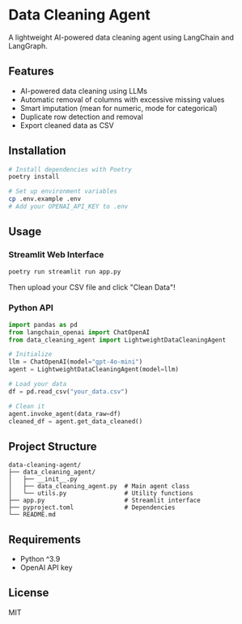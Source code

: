 # Data Cleaning Agent

A lightweight AI-powered data cleaning agent using LangChain and LangGraph.

## Features

- AI-powered data cleaning using LLMs
- Automatic removal of columns with excessive missing values
- Smart imputation (mean for numeric, mode for categorical)
- Duplicate row detection and removal
- Export cleaned data as CSV

## Installation

```bash
# Install dependencies with Poetry
poetry install

# Set up environment variables
cp .env.example .env
# Add your OPENAI_API_KEY to .env
```

## Usage

### Streamlit Web Interface

```bash
poetry run streamlit run app.py
```

Then upload your CSV file and click "Clean Data"!

### Python API

```python
import pandas as pd
from langchain_openai import ChatOpenAI
from data_cleaning_agent import LightweightDataCleaningAgent

# Initialize
llm = ChatOpenAI(model="gpt-4o-mini")
agent = LightweightDataCleaningAgent(model=llm)

# Load your data
df = pd.read_csv("your_data.csv")

# Clean it
agent.invoke_agent(data_raw=df)
cleaned_df = agent.get_data_cleaned()
```

## Project Structure

```
data-cleaning-agent/
├── data_cleaning_agent/
│   ├── __init__.py
│   ├── data_cleaning_agent.py  # Main agent class
│   └── utils.py                # Utility functions
├── app.py                      # Streamlit interface
├── pyproject.toml              # Dependencies
└── README.md
```

## Requirements

- Python ^3.9
- OpenAI API key

## License

MIT
